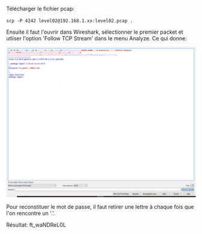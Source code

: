 
Télécharger le fichier pcap:

`scp -P 4242 level02@192.168.1.xx:level02.pcap .`

Ensuite il faut l'ouvrir dans Wireshark, sélectionner le premier packet et utliser l'option 'Follow TCP Stream' dans le menu Analyze.
Ce qui donne: 

![image info](./wireshark.png)

Pour reconstituer le mot de passe, il faut retirer une lettre à chaque fois que l'on rencontre un '.'.

Résultat: ft_waNDReL0L

